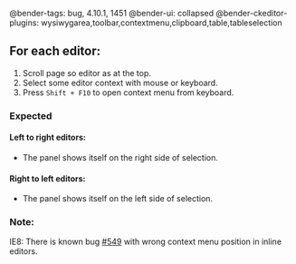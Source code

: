 @bender-tags: bug, 4.10.1, 1451
@bender-ui: collapsed
@bender-ckeditor-plugins: wysiwygarea,toolbar,contextmenu,clipboard,table,tableselection

## For each editor:
1. Scroll page so editor as at the top.
1. Select some editor context with mouse or keyboard.
1. Press `Shift + F10` to open context menu from keyboard.

### Expected

#### Left to right editors:
- The panel shows itself on the right side of selection.

#### Right to left editors:
- The panel shows itself on the left side of selection.


### Note:

IE8: There is known bug [#549](https://github.com/ckeditor/ckeditor-dev/issues/549) with wrong context menu position in inline editors.
